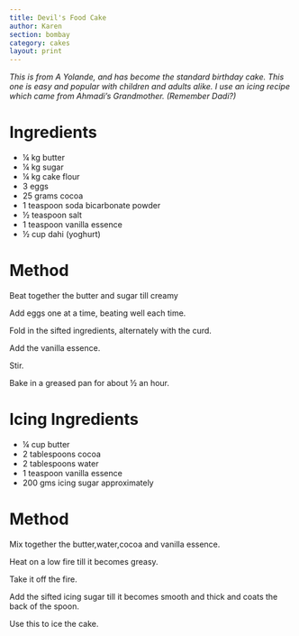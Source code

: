 ```yaml
---
title: Devil's Food Cake 
author: Karen
section: bombay
category: cakes
layout: print
---
```

_This is from A Yolande, and has become the standard birthday cake. This one is easy and popular with children and adults alike. I use an icing recipe which came from Ahmadi’s Grandmother. (Remember Dadi?)_


# Ingredients
* ¼ kg butter
* ¼ kg sugar
* ¼ kg cake flour
* 3 eggs
* 25 grams cocoa
* 1 teaspoon soda bicarbonate powder
* ½ teaspoon salt
* 1 teaspoon vanilla essence
* ½ cup dahi (yoghurt)


# Method

Beat together the butter and sugar till creamy

Add eggs one at a time, beating well each time.

Fold in the sifted ingredients, alternately with the curd.

Add the vanilla essence.

Stir.

Bake in a greased pan for about ½ an hour.
 

# Icing Ingredients
* ¼ cup butter
* 2 tablespoons cocoa
* 2 tablespoons water
* 1 teaspoon vanilla essence
* 200 gms icing sugar approximately


# Method

Mix together the butter,water,cocoa and vanilla essence.

Heat on a low fire till it becomes greasy.

Take it off the fire.

Add the sifted icing sugar till it becomes smooth and thick and coats the back of the spoon.

Use this to ice the cake.

